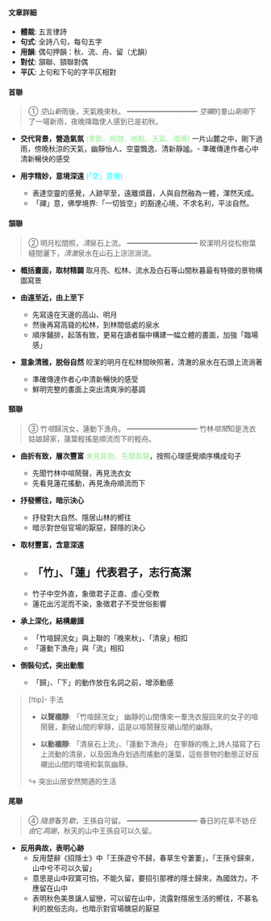 #### 文章詳細
- **體裁**: 五言律詩
- **句式**: 全詩八句，每句五字
- **用韻**: 偶句押韻：秋、流、舟、留（尤韻）
- **對仗**: 頷聯、頸聯對偶
- **平仄**: 上句和下句的字平仄相對

#### 首聯
> ①   *空*山*新*雨後，天氣晚來秋。
> ━━━━━━━━━━
> *空曠*的羣山*剛剛*下了一場新雨，夜晚降臨使人感到已是初秋。

- **交代背景，營造氣氛** <span style="color: lightgreen">(季節、時間、地點、天氣、環境)</span>
  一片山麓之中，剛下過雨，傍晚秋涼的天氣，幽靜怡人、空靈飄逸、清新靜謐。- 準確傳達作者心中清新暢快的感受

- **用字精妙，意境深遠** <span style="color: aqua">(「空」意境)</span>
	- 表達空靈的感覺，人跡罕至，遠離煩囂，人與自然融為一體，渾然天成。
    - 「禪」意，佛學境界:「一切皆空」的豁達心境，不求名利，平淡自然。

#### 頷聯
> ②   明月松間照，*清*泉石上流。
> ━━━━━━━━━━
> 皎潔明月從松樹葉縫間灑下，*清澈*泉水在山石上淙淙淌流。

- **概括畫面，取材精闢**
  取月亮、松林、流水及白石等山間秋暮最有特徵的景物構圖寫景

- **由遠至近，由上至下**
	- 先寫遠在天邊的高山、明月
	- 然後再寫高聳的松林，到林間低處的泉水
	- 順序鋪排，起落有致，更易在讀者腦中構建一幅立體的畫面，加強「臨場感」

- **意象清雅，脱俗自然**
  皎潔的明月在松林間映照著，清澈的泉水在石頭上流淌著
	- 準確傳達作者心中清新暢快的感受
	- 鮮明完整的畫面上突出清爽淨的基調

#### 頸聯
> ③   竹*喧*歸浣女，蓮動下漁舟。
> ━━━━━━━━━━
> 竹林*喧鬧*知是洗衣姑娘歸家，蓮葉輕搖是順流而下的輕舟。

- **曲折有致，層次豐富**
  <span style="color: lightgreen">未見其物，先聞其聲</span>，按照心理感覺順序構成句子
	- 先聞竹林中喧鬧聲，再見洗衣女
	- 先看見蓮花搖動，再見漁舟順流而下

- **抒發嚮往，暗示決心**
	- 抒發對大自然、隱居山林的嚮往
	- 暗示對世俗官場的厭惡，歸隱的決心

- **取材豐富，含意深遠**
	- 「竹」、「蓮」代表君子，志行高潔
		- 
	- 竹子中空外直，象徵君子正直、虛心受教
	- 蓮花出污泥而不染，象徵君子不受世俗影響

- **承上深化，結構嚴謹**
	- 「竹喧歸浣女」與上聯的「晚來秋」、「清泉」相扣
	- 「蓮動下漁舟」與「流」相扣

- **倒裝句式，突出動態**
	- 「歸」、「下」的動作放在名詞之前，增添動感

> [!tip]- 手法
> - **以聲襯靜**: 「竹喧歸浣女」
>   幽靜的山間傳來一羣洗衣服回來的女子的喧鬧聲，劃破山間的寧靜，這是以喧鬧聲反襯山間的幽靜。
> 
> - **以動襯靜**: 「清泉石上流」、「蓮動下漁舟」
>   在寧靜的晚上,詩人描寫了石上流動的清泉，以及因漁舟划過而搖動的蓮葉，這些景物的動態正好反襯出山間的環境和氣氛幽靜。
> 
> ↪️ 突出山居安然閒適的生活

#### 尾聯
> ④   *隨意*春芳*歇*，王孫自可留。
> ━━━━━━━━━━
> 春日的花草不妨*任由*它*凋謝*，秋天的山中王孫自可以久留。

- **反用典故，表明心跡**
	- 反用楚辭《招隱士》中「王孫遊兮不歸，春草生兮萋萋」，「王孫兮歸來，山中兮不可以久留」
	- 意思是山中寂寞可怕，不能久留，要招引那裡的隱士歸來，為國效力，不應留在山中
	- 表明秋色美景讓人留戀，可以留在山中，流露對隱居生活的嚮往，不慕名利的脫俗志向，也暗示對官場醜惡的厭惡
